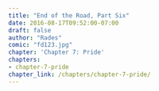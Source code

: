 ```yaml
---
title: "End of the Road, Part Six"
date: 2016-08-17T09:52:00-07:00
draft: false
author: "Rades"
comic: "fd123.jpg"
chapter: 'Chapter 7: Pride'
chapters:
- chapter-7-pride
chapter_link: /chapters/chapter-7-pride/
---
```

